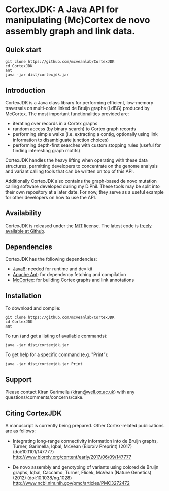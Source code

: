 CortexJDK: A Java API for manipulating (Mc)Cortex de novo assembly graph and link data.
=========

Quick start
-----------

    git clone https://github.com/mcveanlab/CortexJDK
    cd CortexJDK
    ant
    java -jar dist/cortexjdk.jar


Introduction
------------

CortexJDK is a Java class library for performing efficient, low-memory traversals on multi-color linked de Bruijn graphs (LdBG) produced by McCortex.  The most important functionalities provided are:

* iterating over records in a Cortex graphs
* random access (by binary search) to Cortex graph records
* performing simple walks (i.e. extracting a contig, optionally using link information to disambiguate junction choices)
* performing depth-first searches with custom stopping rules (useful for finding interesting graph motifs)

CortexJDK handles the heavy lifting when operating with these data structures, permitting developers to concentrate on the genome analysis and variant calling tools that can be written on top of this API.

Additionally CortexJDK also contains the graph-based de novo mutation calling software developed during my D.Phil.  These tools may be split into their own repository at a later date.  For now, they serve as a useful example for other developers on how to use the API.


Availability
------------

CortexJDK is released under the [MIT](https://opensource.org/licenses/MIT) license.  The latest code is [freely available at Github](https://github.com/mcveanlab/CortexJDK).


Dependencies
------------

CortexJDK has the following dependencies:

* [Java8](http://www.oracle.com/technetwork/java/javase/downloads/jdk8-downloads-2133151.html): needed for runtime and dev kit
* [Apache Ant](http://ant.apache.org): for dependency fetching and compilation
* [McCortex](https://github.com/mcveanlab/mccortex): for building Cortex graphs and link annotations


Installation
------------

To download and compile:

    git clone https://github.com/mcveanlab/CortexJDK
    cd CortexJDK
    ant

To run (and get a listing of available commands):

    java -jar dist/cortexjdk.jar

To get help for a specific command (e.g. "Print"):

	java -jar dist/cortexjdk.jar Print


Support
-------

Please contact Kiran Garimella (<kiran@well.ox.ac.uk>) with any questions/comments/concerns/cake.


Citing CortexJDK
----------------

A manuscript is currently being prepared.  Other Cortex-related publications are as follows:

* Integrating long-range connectivity information into de Bruijn graphs, Turner, Garimella, Iqbal, McVean (Biorxiv Preprint) (2017) (doi:10.1101/147777) http://www.biorxiv.org/content/early/2017/06/09/147777

* De novo assembly and genotyping of variants using colored de Bruijn graphs, Iqbal, Caccamo, Turner, Flicek, McVean (Nature Genetics) (2012) (doi:10.1038/ng.1028) http://www.ncbi.nlm.nih.gov/pmc/articles/PMC3272472
